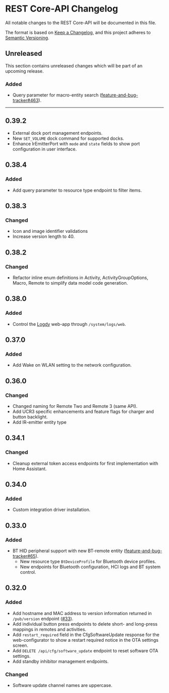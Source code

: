 # REST Core-API Changelog
All notable changes to the REST Core-API will be documented in this file.

The format is based on [Keep a Changelog](https://keepachangelog.com/en/1.0.0/),
and this project adheres to [Semantic Versioning](https://semver.org/spec/v2.0.0.html).

## Unreleased

This section contains unreleased changes which will be part of an upcoming release.

### Added
- Query parameter for macro-entity search ([feature-and-bug-tracker#463](https://github.com/unfoldedcircle/feature-and-bug-tracker/issues/463)).

---

## 0.39.2
- External dock port management endpoints.
- New `SET_VOLUME` dock command for supported docks.
- Enhance IrEmitterPort with `mode` and `state` fields to show port configuration in user interface.

## 0.38.4
### Added
- Add query parameter to resource type endpoint to filter items.

## 0.38.3
### Changed
- Icon and image identifier validations
- Increase version length to 40.

## 0.38.2
### Changed
- Refactor inline enum definitions in Activity, ActivityGroupOptions, Macro, Remote to simplify data model code generation.

## 0.38.0
### Added
- Control the [Logdy](https://logdy.dev/) web-app through `/system/logs/web`.

## 0.37.0
### Added
- Add Wake on WLAN setting to the network configuration.

## 0.36.0
### Changed
- Changed naming for Remote Two and Remote 3 (same API).
- Add UCR3 specific enhancements and feature flags for charger and button backlight.
- Add IR-emitter entity type

## 0.34.1
### Changed
- Cleanup external token access endpoints for first implementation with Home Assistant.

## 0.34.0
### Added
- Custom integration driver installation.

## 0.33.0
### Added
- BT HID peripheral support with new BT-remote entity ([feature-and-bug-tracker#65](https://github.com/unfoldedcircle/feature-and-bug-tracker/issues/65)).
  - New resource type `BtDeviceProfile` for Bluetooth device profiles.
  - New endpoints for Bluetooth configuration, HCI logs and BT system control.

## 0.32.0
### Added
- Add hostname and MAC address to version information returned in `/pub/version` endpoint ([#33](https://github.com/unfoldedcircle/core-api/issues/33)).
- Add individual button press endpoints to delete short- and long-press mappings in remotes and activities.
- Add `restart_required` field in the CfgSoftwareUpdate response for the web-configurator to show a restart required notice in the OTA settings screen.
- Add `DELETE /api/cfg/software_update` endpoint to reset software OTA settings.
- Add standby inhibitor management endpoints.
### Changed
- Software update channel names are uppercase.

